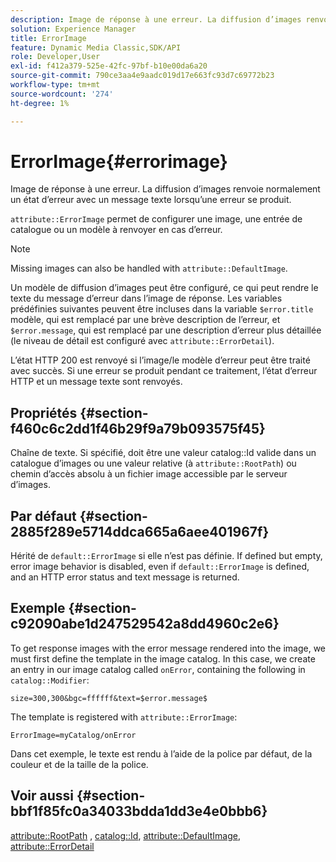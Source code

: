 ```yaml
---
description: Image de réponse à une erreur. La diffusion d’images renvoie normalement un état d’erreur avec un message texte lorsqu’une erreur se produit.
solution: Experience Manager
title: ErrorImage
feature: Dynamic Media Classic,SDK/API
role: Developer,User
exl-id: f412a379-525e-42fc-97bf-b10e00da6a20
source-git-commit: 790ce3aa4e9aadc019d17e663fc93d7c69772b23
workflow-type: tm+mt
source-wordcount: '274'
ht-degree: 1%

---
```


# ErrorImage{#errorimage}

Image de réponse à une erreur. La diffusion d’images renvoie normalement un état d’erreur avec un message texte lorsqu’une erreur se produit.

`attribute::ErrorImage` permet de configurer une image, une entrée de catalogue ou un modèle à renvoyer en cas d’erreur.

>[!NOTE]
>
>Missing images can also be handled with `attribute::DefaultImage`.

Un modèle de diffusion d’images peut être configuré, ce qui peut rendre le texte du message d’erreur dans l’image de réponse. Les variables prédéfinies suivantes peuvent être incluses dans la variable `$error.title` modèle, qui est remplacé par une brève description de l’erreur, et `$error.message`, qui est remplacé par une description d’erreur plus détaillée (le niveau de détail est configuré avec `attribute::ErrorDetail`).

L’état HTTP 200 est renvoyé si l’image/le modèle d’erreur peut être traité avec succès. Si une erreur se produit pendant ce traitement, l’état d’erreur HTTP et un message texte sont renvoyés.

## Propriétés {#section-f460c6c2dd1f46b29f9a79b093575f45}

Chaîne de texte. Si spécifié, doit être une valeur catalog::Id valide dans un catalogue d’images ou une valeur relative (à `attribute::RootPath`) ou chemin d’accès absolu à un fichier image accessible par le serveur d’images.

## Par défaut {#section-2885f289e5714ddca665a6aee401967f}

Hérité de `default::ErrorImage` si elle n’est pas définie. If defined but empty, error image behavior is disabled, even if `default::ErrorImage` is defined, and an HTTP error status and text message is returned.

## Exemple {#section-c92090abe1d247529542a8dd4960c2e6}

To get response images with the error message rendered into the image, we must first define the template in the image catalog. In this case, we create an entry in our image catalog called `onError`, containing the following in `catalog::Modifier`:

`size=300,300&bgc=ffffff&text=$error.message$`

The template is registered with `attribute::ErrorImage`:

`ErrorImage=myCatalog/onError`

Dans cet exemple, le texte est rendu à l’aide de la police par défaut, de la couleur et de la taille de la police.

## Voir aussi {#section-bbf1f85fc0a34033bdda1dd3e4e0bbb6}

[attribute::RootPath](../../../../../is-api/image-catalog/image-serving-api-ref/c-image-catalog-reference/c-attributes-reference/r-rootpath.md#reference-17d57e5967be403b8408fa7214017494) , [catalog::Id](/help/aem-is-ir-api/is-api/image-catalog/image-serving-api-ref/c-image-catalog-reference/c-image-svg-data-reference/c-image-data-reference/r-id-cat.md), [attribute::DefaultImage](../../../../../is-api/image-catalog/image-serving-api-ref/c-image-catalog-reference/c-attributes-reference/r-is-cat-defaultimage.md#reference-8e9900e129f54ed68462a3c2fc3bc433), [attribute::ErrorDetail](../../../../../is-api/image-catalog/image-serving-api-ref/c-image-catalog-reference/c-attributes-reference/r-errordetail.md#reference-4987c8cddcba4c88960170e49cafc561)
